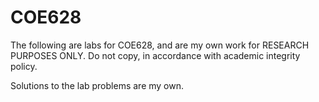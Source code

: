 # COE628

The following are labs for COE628, and are my own work for RESEARCH PURPOSES ONLY. Do not copy, in accordance with academic integrity policy. 

Solutions to the lab problems are my own.
